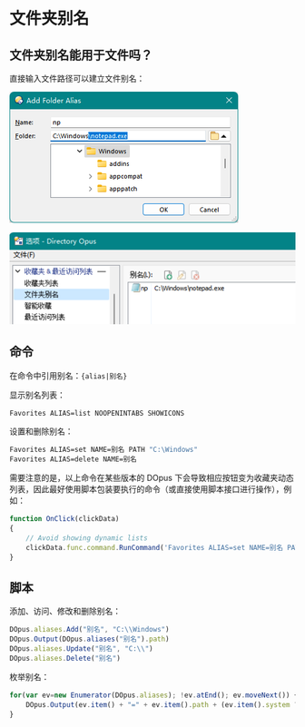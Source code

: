 # 文件夹别名
## 文件夹别名能用于文件吗？
直接输入文件路径可以建立文件别名：

![](images/文件夹别名-文件.png)

![](images/文件夹别名-文件2.png)

## 命令
在命令中引用别名：`{alias|别名}`

显示别名列表：
```cmd
Favorites ALIAS=list NOOPENINTABS SHOWICONS
```

设置和删除别名：
```cmd
Favorites ALIAS=set NAME=别名 PATH "C:\Windows"
Favorites ALIAS=delete NAME=别名
```
需要注意的是，以上命令在某些版本的 DOpus 下会导致相应按钮变为收藏夹动态列表，因此最好使用脚本包装要执行的命令（或直接使用脚本接口进行操作），例如：
```js
function OnClick(clickData)
{
	// Avoid showing dynamic lists
	clickData.func.command.RunCommand('Favorites ALIAS=set NAME=别名 PATH "C:\\Windows"');
}
```

## 脚本
添加、访问、修改和删除别名：
```js
DOpus.aliases.Add("别名", "C:\\Windows")
DOpus.Output(DOpus.aliases("别名").path)
DOpus.aliases.Update("别名", "C:\\")
DOpus.aliases.Delete("别名")
```

枚举别名：
```js
for(var ev=new Enumerator(DOpus.aliases); !ev.atEnd(); ev.moveNext()) {
	DOpus.Output(ev.item() + "=" + ev.item().path + (ev.item().system ? " (built-in)" : ""));
}
```